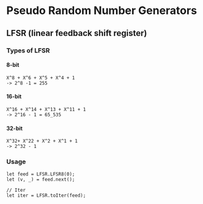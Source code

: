 # Pseudo Random Number Generators

## LFSR (linear feedback shift register)

### Types of LFSR

#### 8-bit

```text
X^8 + X^6 + X^5 + X^4 + 1
-> 2^8 -1 = 255
```

#### 16-bit

```text
X^16 + X^14 + X^13 + X^11 + 1
-> 2^16 - 1 = 65_535
```

#### 32-bit

```text
X^32+ X^22 + X^2 + X^1 + 1
-> 2^32 - 1
```

### Usage

```motoko
let feed = LFSR.LFSR8(0);
let (v, _) = feed.next();

// Iter
let iter = LFSR.toIter(feed);
```

